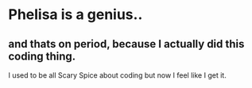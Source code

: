 <!DOCTYPE html>
<html>
<head>
<meta charset="UTF-8">
<title> We did it joe </title>
</head>
<body>
<h1>Phelisa is a genius..</h1>
<h2>and thats on period, because I actually did this coding thing.</h2>
<p>I used to be all Scary Spice about coding but now I feel like I get it.</p>
</body>
</html>
